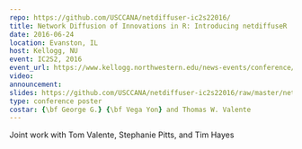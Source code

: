 ```yaml
---
repo: https://github.com/USCCANA/netdiffuser-ic2s22016/
title: Network Diffusion of Innovations in R: Introducing netdiffuseR
date: 2016-06-24
location: Evanston, IL
host: Kellogg, NU
event: IC2S2, 2016
event_url: https://www.kellogg.northwestern.edu/news-events/conference/ic2s2/2016.aspx
video:
announcement:
slides: https://github.com/USCCANA/netdiffuser-ic2s22016/raw/master/netdiffuseR_ic2s22016.pdf
type: conference poster
costar: {\bf George G.} {\bf Vega Yon} and Thomas W. Valente
---
```


Joint work with Tom Valente, Stephanie Pitts, and Tim Hayes
